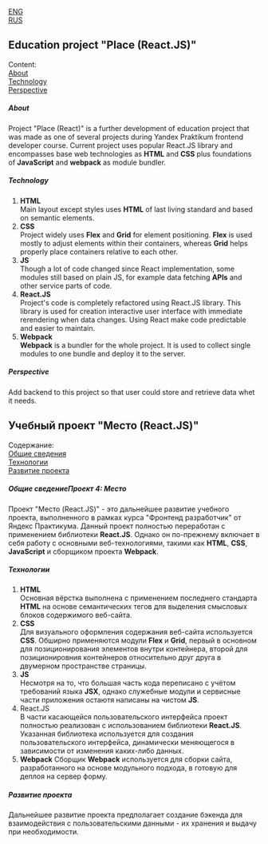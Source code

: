 [ENG](#education-project-place)<br>
[RUS](#учебный-проект-место)

## Education project "Place (React.JS)"

Content:<br>
[About](#about)<br>
[Technology](#technology)<br>
[Perspective](#perspective)<br>

##### About
Project "Place (React)" is a further development of education project that was made as one of several projects during Yandex Praktikum frontend developer course. Current project uses popular React.JS library and encompasses base web technologies as **HTML** and **CSS** plus foundations of **JavaScript** and **webpack** as module bundler.
##### Technology
1. **HTML**<br>
  Main layout except styles uses **HTML** of last living standard and based on semantic elements.
2. **CSS**<br>
  Project widely uses **Flex** and **Grid** for element positioning. **Flex** is used mostly to adjust elements within their containers, whereas **Grid** helps properly place containers relative to each other.
3. **JS**<br>
  Though a lot of code changed since React implementation, some modules still based on plain JS, for example data fetching **APIs** and other service parts of code.
4. **React.JS**<br>
  Project's code is completely refactored using React.JS library. This library is used for creation interactive user interface with immediate rerendering when data changes. Using React make code predictable and easier to maintain.
5. **Webpack**<br>
  **Webpack** is a bundler for the whole project. It is used to collect single modules to one bundle and deploy it to the server.
  
##### Perspective
Add backend to this project so that user could store and retrieve data whet it needs.

## Учебный проект "Место (React.JS)"

Содержание:<br>
[Общие сведения](#общие-сведения)<br>
[Технологии](#технологии)<br>
[Развитие проекта](#развитие-проекта)<br>

##### Общие сведениеПроект 4: Место
Проект "Место (React.JS)" - это дальнейшее развитие учебного проекта, выполненного в рамках курса "Фронтенд разработчик" от Яндекс Практикума. Данный проект полностью переработан с применением библиотеки **React.JS**. Однако он по-прежнему включает в себя работу с основными веб-технологиями, такими как **HTML**, **CSS**, **JavaScript** и сборщиком проекта **Webpack**.

##### Технологии
1. **HTML**<br>
  Основная вёрстка выполнена с применением последнего стандарта **HTML** на основе семантических тегов для выделения смысловых блоков содержимого веб-сайта.
2. **CSS**<br>
  Для визуального оформления содержания веб-сайта используется **CSS**. Обширно применяются модули **Flex** и **Grid**, первый в основном для позиционирования элементов внутри контейнера, второй для позиционировния контейнеров относительно друг друга в двумерном пространстве страницы.
3. **JS**<br>
  Несмотря на то, что большая часть кода переписано с учётом требований языка **JSX**, однако служебные модули и сервисные части приложения остаютя написаны на чистом **JS**.
4. React.JS<br>
  В части касающейся пользовательского интерфейса проект полностью реализован с использованием библиотеки **React.JS**. Указанная библиотека используется для создания пользовательского интерфейса, динамически меняющегося в зависимости от изменения каких-либо данных.
5. **Webpack**
  Сборщик **Webpack** используется для сборки сайта, разработанного на основе модульного подхода, в готовую для деплоя на сервер форму.

##### Развитие проекта
Дальнейшее развитие проекта предполагает создание бэкенда для взаимодействия с пользовательскими данными - их хранения и выдачу при необходимости.
